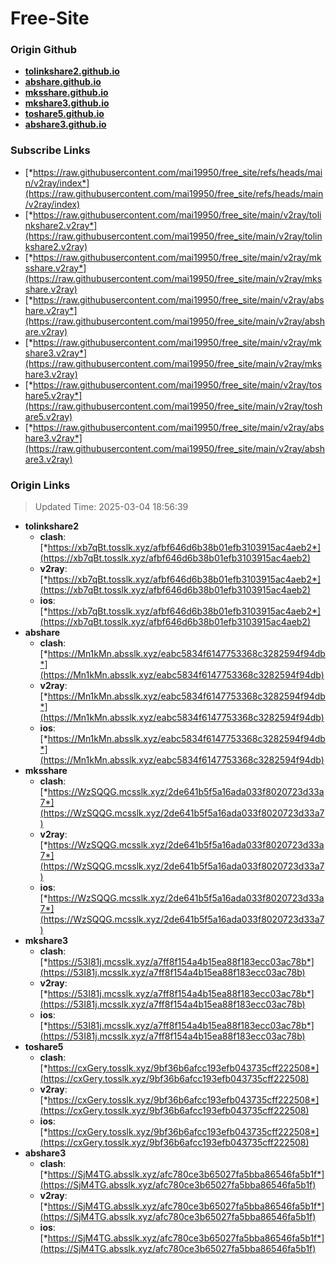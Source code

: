 # Free-Site

### Origin Github

- [**tolinkshare2.github.io**](https://github.com/tolinkshare2/tolinkshare2.github.io)
- [**abshare.github.io**](https://github.com/abshare/abshare.github.io)
- [**mksshare.github.io**](https://github.com/mksshare/mksshare.github.io)
- [**mkshare3.github.io**](https://github.com/mkshare3/mkshare3.github.io)
- [**toshare5.github.io**](https://github.com/toshare5/toshare5.github.io)
- [**abshare3.github.io**](https://github.com/abshare3/abshare3.github.io)

### Subscribe Links

- [*https://raw.githubusercontent.com/mai19950/free_site/refs/heads/main/v2ray/index*](https://raw.githubusercontent.com/mai19950/free_site/refs/heads/main/v2ray/index)
- [*https://raw.githubusercontent.com/mai19950/free_site/main/v2ray/tolinkshare2.v2ray*](https://raw.githubusercontent.com/mai19950/free_site/main/v2ray/tolinkshare2.v2ray)
- [*https://raw.githubusercontent.com/mai19950/free_site/main/v2ray/mksshare.v2ray*](https://raw.githubusercontent.com/mai19950/free_site/main/v2ray/mksshare.v2ray)
- [*https://raw.githubusercontent.com/mai19950/free_site/main/v2ray/abshare.v2ray*](https://raw.githubusercontent.com/mai19950/free_site/main/v2ray/abshare.v2ray)
- [*https://raw.githubusercontent.com/mai19950/free_site/main/v2ray/mkshare3.v2ray*](https://raw.githubusercontent.com/mai19950/free_site/main/v2ray/mkshare3.v2ray)
- [*https://raw.githubusercontent.com/mai19950/free_site/main/v2ray/toshare5.v2ray*](https://raw.githubusercontent.com/mai19950/free_site/main/v2ray/toshare5.v2ray)
- [*https://raw.githubusercontent.com/mai19950/free_site/main/v2ray/abshare3.v2ray*](https://raw.githubusercontent.com/mai19950/free_site/main/v2ray/abshare3.v2ray)

### Origin Links

> Updated Time: 2025-03-04 18:56:39

- **tolinkshare2**
  - **clash**: [*https://xb7qBt.tosslk.xyz/afbf646d6b38b01efb3103915ac4aeb2*](https://xb7qBt.tosslk.xyz/afbf646d6b38b01efb3103915ac4aeb2)
  - **v2ray**: [*https://xb7qBt.tosslk.xyz/afbf646d6b38b01efb3103915ac4aeb2*](https://xb7qBt.tosslk.xyz/afbf646d6b38b01efb3103915ac4aeb2)
  - **ios**: [*https://xb7qBt.tosslk.xyz/afbf646d6b38b01efb3103915ac4aeb2*](https://xb7qBt.tosslk.xyz/afbf646d6b38b01efb3103915ac4aeb2)
- **abshare**
  - **clash**: [*https://Mn1kMn.absslk.xyz/eabc5834f6147753368c3282594f94db*](https://Mn1kMn.absslk.xyz/eabc5834f6147753368c3282594f94db)
  - **v2ray**: [*https://Mn1kMn.absslk.xyz/eabc5834f6147753368c3282594f94db*](https://Mn1kMn.absslk.xyz/eabc5834f6147753368c3282594f94db)
  - **ios**: [*https://Mn1kMn.absslk.xyz/eabc5834f6147753368c3282594f94db*](https://Mn1kMn.absslk.xyz/eabc5834f6147753368c3282594f94db)
- **mksshare**
  - **clash**: [*https://WzSQQG.mcsslk.xyz/2de641b5f5a16ada033f8020723d33a7*](https://WzSQQG.mcsslk.xyz/2de641b5f5a16ada033f8020723d33a7)
  - **v2ray**: [*https://WzSQQG.mcsslk.xyz/2de641b5f5a16ada033f8020723d33a7*](https://WzSQQG.mcsslk.xyz/2de641b5f5a16ada033f8020723d33a7)
  - **ios**: [*https://WzSQQG.mcsslk.xyz/2de641b5f5a16ada033f8020723d33a7*](https://WzSQQG.mcsslk.xyz/2de641b5f5a16ada033f8020723d33a7)
- **mkshare3**
  - **clash**: [*https://53I81j.mcsslk.xyz/a7ff8f154a4b15ea88f183ecc03ac78b*](https://53I81j.mcsslk.xyz/a7ff8f154a4b15ea88f183ecc03ac78b)
  - **v2ray**: [*https://53I81j.mcsslk.xyz/a7ff8f154a4b15ea88f183ecc03ac78b*](https://53I81j.mcsslk.xyz/a7ff8f154a4b15ea88f183ecc03ac78b)
  - **ios**: [*https://53I81j.mcsslk.xyz/a7ff8f154a4b15ea88f183ecc03ac78b*](https://53I81j.mcsslk.xyz/a7ff8f154a4b15ea88f183ecc03ac78b)
- **toshare5**
  - **clash**: [*https://cxGery.tosslk.xyz/9bf36b6afcc193efb043735cff222508*](https://cxGery.tosslk.xyz/9bf36b6afcc193efb043735cff222508)
  - **v2ray**: [*https://cxGery.tosslk.xyz/9bf36b6afcc193efb043735cff222508*](https://cxGery.tosslk.xyz/9bf36b6afcc193efb043735cff222508)
  - **ios**: [*https://cxGery.tosslk.xyz/9bf36b6afcc193efb043735cff222508*](https://cxGery.tosslk.xyz/9bf36b6afcc193efb043735cff222508)
- **abshare3**
  - **clash**: [*https://SjM4TG.absslk.xyz/afc780ce3b65027fa5bba86546fa5b1f*](https://SjM4TG.absslk.xyz/afc780ce3b65027fa5bba86546fa5b1f)
  - **v2ray**: [*https://SjM4TG.absslk.xyz/afc780ce3b65027fa5bba86546fa5b1f*](https://SjM4TG.absslk.xyz/afc780ce3b65027fa5bba86546fa5b1f)
  - **ios**: [*https://SjM4TG.absslk.xyz/afc780ce3b65027fa5bba86546fa5b1f*](https://SjM4TG.absslk.xyz/afc780ce3b65027fa5bba86546fa5b1f)
